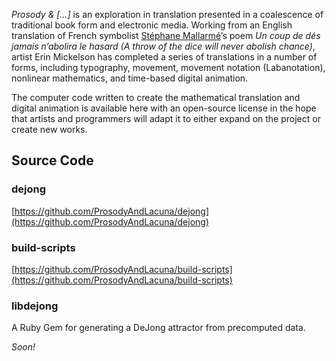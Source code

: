 _Prosody & [...]_ is an exploration in translation presented in a coalescence of traditional book form and electronic media. Working from an English translation of French symbolist [Stéphane Mallarmé](https://en.wikipedia.org/wiki/Stéphane_Mallarmé)’s poem _Un coup de dés jamais n’abolira le hasard (A throw of the dice will never abolish chance)_, artist Erin Mickelson has completed a series of translations in a number of forms, including typography, movement, movement notation (Labanotation), nonlinear mathematics, and time-based digital animation.

The computer code written to create the mathematical translation and digital animation is available here with an open-source license in the hope that artists and programmers will adapt it to either expand on the project or create new works.

## Source Code

### dejong

[https://github.com/ProsodyAndLacuna/dejong](https://github.com/ProsodyAndLacuna/dejong)

### build-scripts

[https://github.com/ProsodyAndLacuna/build-scripts](https://github.com/ProsodyAndLacuna/build-scripts)

### libdejong

A Ruby Gem for generating a DeJong attractor from precomputed data.

_Soon!_
